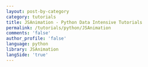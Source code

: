 ```yaml
---
layout: post-by-category
category: tutorials
title: JSAnimation - Python Data Intensive Tutorials
permalink: /tutorials/python/JSAnimation
comments: 'false'
author_profile: 'false'
language: python
library: JSAnimation
langSide: 'true'
---
```

